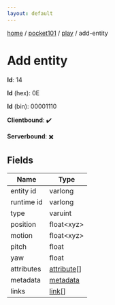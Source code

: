 ```yaml
---
layout: default
---
```


[home](/)  /  [pocket101](/protocol/pocket101)  /  [play](/protocol/pocket101/play)  /  add-entity

# Add entity

**Id**: 14

**Id** (hex): 0E

**Id** (bin): 00001110

**Clientbound**: ✔️

**Serverbound**: ✖️

## Fields

Name | Type
---|---
entity id | varlong
runtime id | varlong
type | varuint
position | float&lt;xyz&gt;
motion | float&lt;xyz&gt;
pitch | float
yaw | float
attributes | [attribute](/protocol/pocket101/types/attribute)[]
metadata | [metadata](/protocol/pocket101/metadata)
links | [link](/protocol/pocket101/types/link)[]

